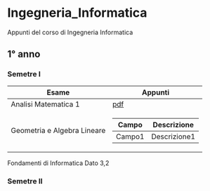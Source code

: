 # Ingegneria_Informatica
Appunti del corso di Ingegneria Informatica

## 1° anno
### Semetre I
<table>
  <thead>
    <tr>
        <th> Esame </th>
        <th> Appunti </th>
    </tr>
  </thead>
  <tr><td> Analisi Matematica 1 </td><td> <a href="2_FONDAMENTI_DI_INFORMATICA_architettura_calcolatore.pdf"> pdf </a> </td></tr>
  <tr>
      <td> Geometria e Algebra Lineare </td>
      <td> 
        <table>
          <thead><tr><th>Campo</th><th>Descrizione</th></tr></thead>
          <tbody><tr><td>Campo1</td><td>Descrizione1</td></tr></tbody>
          </table>
          </td>
          </tr>
          </tbody>
        </table> 
    </td>
</tr>
  <tr><td> Fondamenti di Informatica </td><td>Dato 3,2</td></tr>
</table>

### Semetre II
